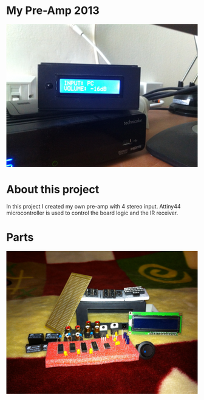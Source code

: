 My Pre-Amp 2013
=========================
![alt text](Images/IMG_2478.JPG "Final product")

About this project
==================
In this project I created my own pre-amp with 4 stereo input.
Attiny44 microcontroller is used to control the board logic and the IR receiver.

Parts
=====
![alt text](Images/IMG_2239.JPG "Parts")
